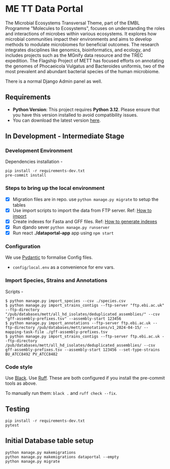 # ME TT Data Portal
The Microbial Ecosystems Transversal Theme, part of the EMBL Programme "Molecules to Ecosystems", focuses on understanding the roles and interactions of microbes within various ecosystems. 
It explores how microbial communities impact their environments and aims to develop methods to modulate microbiomes for beneficial outcomes. 
The research integrates disciplines like genomics, bioinformatics, and ecology, and includes projects such as the MGnify data resource and the TREC expedition. 
The Flagship Project of METT has focused efforts on annotating the genomes of Phocaeicola Vulgatus and Bacteroides uniformis, 
two of the most prevalent and abundant bacterial species of the human microbiome.

There is a normal Django Admin panel as well.

## Requirements

- **Python Version**: This project requires **Python 3.12**. Please ensure that you have this version installed to avoid compatibility issues. 
- You can download the latest version [here](https://www.python.org/downloads/).

## In Development - Intermediate Stage 


### Development Environment
Dependencies installation -
```shell
pip install -r requirements-dev.txt
pre-commit install
```

### Steps to bring up the local environment 
- [X] Migration files are in repo. use ```python manage.py migrate``` to setup the tables
- [X] Use import scripts to import the data from FTP server. Ref: [How to import](./data-generators/import-scripts/README.md)
- [X] Create indexes for Fasta and GFF files. Ref: [How to generate indexes](./data-generators/index-scripts/README.md)
- [X] Run djando sever ```python manage.py runserver```
- [X] Run react **./dataportal-app** app using ```npm start```

### Configuration
We use [Pydantic](https://pydantic-docs.helpmanual.io/) to formalise Config files.
- `config/local.env` as a convenience for env vars.

### Import Species, Strains and Annotations
Scripts -
```shell
$ python manage.py import_species --csv ./species.csv
$ python manage.py import_strains_contigs --ftp-server "ftp.ebi.ac.uk" --ftp-directory "/pub/databases/mett/all_hd_isolates/deduplicated_assemblies/" --csv "gff-assembly-prefixes.tsv" --assembly-start 123456
$ python manage.py import_annotations --ftp-server ftp.ebi.ac.uk --ftp-directory /pub/databases/mett/annotations/v1_2024-04-15/ --mapping-task-file ./gff-assembly-prefixes.tsv
$ python manage.py import_strains_contigs --ftp-server ftp.ebi.ac.uk --ftp-directory /pub/databases/mett/all_hd_isolates/deduplicated_assemblies/ --csv gff-assembly-prefixes.tsv --assembly-start 123456 --set-type-strains BU_ATCC8492 PV_ATCC8482

```

### Code style
Use [Black](https://black.readthedocs.io/en/stable/).
Use [Ruff](https://docs.astral.sh/ruff/installation/).
These are both configured if you install the pre-commit tools as above.

To manually run them:
`black .` and `ruff check --fix`.

## Testing
```shell
pip install -r requirements-dev.txt
pytest
```

## Initial Database table setup
```shell
python manage.py makemigrations
python manage.py makemigrations dataportal --empty
python manage.py migrate
```

